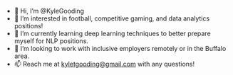 - 👋 Hi, I’m @KyleGooding
- 👀 I’m interested in football, competitive gaming, and data analytics positions! 
- 🌱 I’m currently learning deep learning techniques to better prepare myself for NLP positions.
- 💞️ I’m looking to work with inclusive employers remotely or in the Buffalo area. 
- 📫 Reach me at kyletgooding@gmail.com with any questions! 


